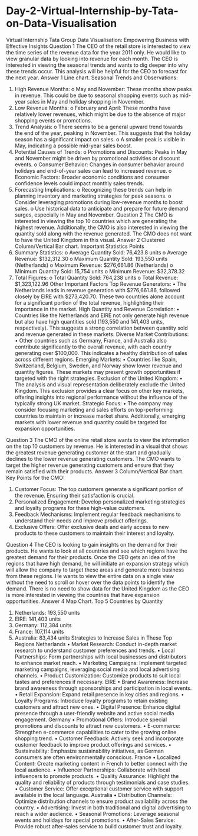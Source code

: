 # Day-2-Virtual-Internship-by-Tata-on-Data-Visualisation
Virtual Internship
Tata Group Data Visualisation: Empowering Business with Effective Insights
Question 1
The CEO of the retail store is interested to view the time series of the revenue data for the year 2011 only. He would like to view granular data by looking into revenue for each month. The CEO is interested in viewing the seasonal trends and wants to dig deeper into why these trends occur. This analysis will be helpful for the CEO to forecast for the next year.
Answer 1
Line chart.
Seasonal Trends and Observations:
1.	High Revenue Months:
o	May and November: These months show peaks in revenue. This could be due to seasonal shopping events such as mid-year sales in May and holiday shopping in November.
2.	Low Revenue Months:
o	February and April: These months have relatively lower revenues, which might be due to the absence of major shopping events or promotions.
3.	Trend Analysis:
o	There seems to be a general upward trend towards the end of the year, peaking in November. This suggests that the holiday season has a significant impact on sales.
o	A smaller peak is visible in May, indicating a possible mid-year sales boost.
4.	Potential Causes of Trends:
o	Promotions and Discounts: Peaks in May and November might be driven by promotional activities or discount events.
o	Consumer Behavior: Changes in consumer behavior around holidays and end-of-year sales can lead to increased revenue.
o	Economic Factors: Broader economic conditions and consumer confidence levels could impact monthly sales trends.
5.	Forecasting Implications:
o	Recognizing these trends can help in planning inventory and marketing strategies for peak seasons.
o	Consider leveraging promotions during low-revenue months to boost sales.
o	Use historical data to anticipate and prepare for future demand surges, especially in May and November.
Question 2
The CMO is interested in viewing the top 10 countries which are generating the highest revenue. Additionally, the CMO is also interested in viewing the quantity sold along with the revenue generated. The CMO does not want to have the United Kingdom in this visual.
Answer 2
Clustered Column/Vertical Bar chart.
Important Statistics Points
1.	Summary Statistics:
o	Average Quantity Sold: 76,423.8 units
o	Average Revenue: $132,312.30
o	Maximum Quantity Sold: 193,550 units (Netherlands)
o	Maximum Revenue: $276,661.86 (Netherlands)
o	Minimum Quantity Sold: 15,754 units
o	Minimum Revenue: $32,378.32
2.	Total Figures:
o	Total Quantity Sold: 764,238 units
o	Total Revenue: $1,323,122.96
Other Important Factors
 Top Revenue Generators:
•	The Netherlands leads in revenue generation with $276,661.86, followed closely by EIRE with $273,420.70. These two countries alone account for a significant portion of the total revenue, highlighting their importance in the market.
High Quantity and Revenue Correlation:
•	Countries like the Netherlands and EIRE not only generate high revenue but also have high quantities sold (193,550 and 141,403 units, respectively). This suggests a strong correlation between quantity sold and revenue generated in these markets.
 Diverse Market Contributions:
•	Other countries such as Germany, France, and Australia also contribute significantly to the overall revenue, with each country generating over $100,000. This indicates a healthy distribution of sales across different regions.
 Emerging Markets:
•	Countries like Spain, Switzerland, Belgium, Sweden, and Norway show lower revenue and quantity figures. These markets may present growth opportunities if targeted with the right strategies.
  Exclusion of the United Kingdom:
•	The analysis and visual representation deliberately exclude the United Kingdom. This exclusion provides a clear focus on other key markets, offering insights into regional performance without the influence of the typically strong UK market.
 Strategic Focus:
•	The company may consider focusing marketing and sales efforts on top-performing countries to maintain or increase market share. Additionally, emerging markets with lower revenue and quantity could be targeted for expansion opportunities.

Question 3
The CMO of the online retail store wants to view the information on the top 10 customers by revenue. He is interested in a visual that shows the greatest revenue generating customer at the start and gradually declines to the lower revenue generating customers. The CMO wants to target the higher revenue generating customers and ensure that they remain satisfied with their products.
Answer 3
Column/Vertical Bar chart.
Key Points for the CMO:
1.	Customer Focus: The top customers generate a significant portion of the revenue. Ensuring their satisfaction is crucial.
2.	Personalized Engagement: Develop personalized marketing strategies and loyalty programs for these high-value customers.
3.	Feedback Mechanisms: Implement regular feedback mechanisms to understand their needs and improve product offerings.
4.	Exclusive Offers: Offer exclusive deals and early access to new products to these customers to maintain their interest and loyalty.

Question 4
The CEO is looking to gain insights on the demand for their products. He wants to look at all countries and see which regions have the greatest demand for their products. Once the CEO gets an idea of the regions that have high demand, he will initiate an expansion strategy which will allow the company to target these areas and generate more business from these regions. He wants to view the entire data on a single view without the need to scroll or hover over the data points to identify the demand. There is no need to show data for the United Kingdom as the CEO is more interested in viewing the countries that have expansion opportunities.
Answer 4
Map Chart.
Top 5 Countries by Quantity
1.	Netherlands: 193,550 units
2.	EIRE: 141,403 units
3.	Germany: 112,384 units
4.	France: 107,114 units
5.	Australia: 83,434 units
Strategies to Increase Sales in These Top Regions
Netherlands
•	Market Research: Conduct in-depth market research to understand customer preferences and trends.
•	Local Partnerships: Form partnerships with local businesses and distributors to enhance market reach.
•	Marketing Campaigns: Implement targeted marketing campaigns, leveraging social media and local advertising channels.
•	Product Customization: Customize products to suit local tastes and preferences if necessary.
EIRE
•	Brand Awareness: Increase brand awareness through sponsorships and participation in local events.
•	Retail Expansion: Expand retail presence in key cities and regions.
•	Loyalty Programs: Introduce loyalty programs to retain existing customers and attract new ones.
•	Digital Presence: Enhance digital presence through a user-friendly website and active social media engagement.
Germany
•	Promotional Offers: Introduce special promotions and discounts to attract new customers.
•	E-commerce: Strengthen e-commerce capabilities to cater to the growing online shopping trend.
•	Customer Feedback: Actively seek and incorporate customer feedback to improve product offerings and services.
•	Sustainability: Emphasize sustainability initiatives, as German consumers are often environmentally conscious.
France
•	Localized Content: Create marketing content in French to better connect with the local audience.
•	Influencer Partnerships: Collaborate with local influencers to promote products.
•	Quality Assurance: Highlight the quality and reliability of products through testimonials and case studies.
•	Customer Service: Offer exceptional customer service with support available in the local language.
Australia
•	Distribution Channels: Optimize distribution channels to ensure product availability across the country.
•	Advertising: Invest in both traditional and digital advertising to reach a wider audience.
•	Seasonal Promotions: Leverage seasonal events and holidays for special promotions.
•	After-Sales Service: Provide robust after-sales service to build customer trust and loyalty.


